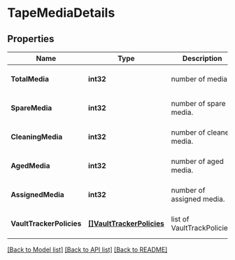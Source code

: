 # TapeMediaDetails

## Properties
Name | Type | Description | Notes
------------ | ------------- | ------------- | -------------
**TotalMedia** | **int32** | number of media. | [optional] [default to null]
**SpareMedia** | **int32** | number of spare media. | [optional] [default to null]
**CleaningMedia** | **int32** | number of cleaned media. | [optional] [default to null]
**AgedMedia** | **int32** | number of aged media. | [optional] [default to null]
**AssignedMedia** | **int32** | number of assigned media. | [optional] [default to null]
**VaultTrackerPolicies** | [**[]VaultTrackerPolicies**](VaultTrackerPolicies.md) | list of VaultTrackPolicies. | [optional] [default to null]

[[Back to Model list]](../README.md#documentation-for-models) [[Back to API list]](../README.md#documentation-for-api-endpoints) [[Back to README]](../README.md)

